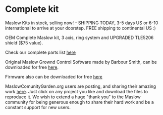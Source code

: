# Complete kit

Maslow Kits in stock, selling now! - SHIPPING TODAY, 3-5 days US or 6-10 international to arrive at your doorstep.
FREE shipping to continental US :)

OEM Complete Maslow kit, 3 axis, ring system and UPGRADED TLE5206 shield ($75 value).

Check our complete parts list [here](https://www.eastbaysource.com/products/original-maslow-kit-oem)

Original Maslow Grownd Control Software made by Barbour Smith, can be downloaded for free [here](https://github.com/MaslowCNC/GroundControl/releases).

Firmware also can be downloaded for free [here](https://github.com/MaslowCNC/Firmware/releases/)

MaslowComunityGarden.org users are posting, and sharing their amazing work [here](http://maslowcommunitygarden.org/index.html). Just click on any project you like and download the files to reproduce it. We wish to extend a huge "thank you" to the Maslow community for being generous enough to share their hard work and be a constant support for new users. 


